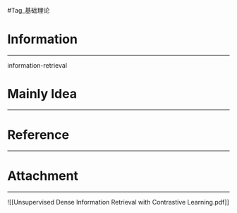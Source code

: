 #Tag_基础理论 
# Information
---
information-retrieval

# Mainly Idea
---


# Reference
---


# Attachment
---
![[Unsupervised Dense Information Retrieval with Contrastive Learning.pdf]]